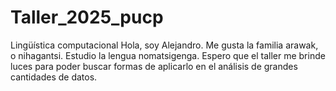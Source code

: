 # Taller_2025_pucp
Lingüística computacional
Hola,
soy Alejandro. Me gusta la familia arawak, o nihagantsi. Estudio la lengua nomatsigenga.
Espero que el taller me brinde luces para poder buscar formas de aplicarlo en el análisis de grandes
cantidades de datos.

